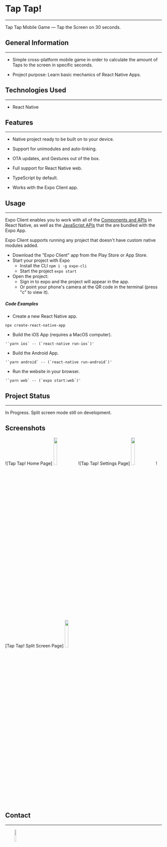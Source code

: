 <h1>Tap Tap!</h1>
<hr><p>Tap Tap Mobile Game — Tap the Screen on 30 seconds.</p><h2>General Information</h2>
<hr><ul>
<li>Simple cross-platform mobile game in order to calculate the amount of Taps to the screen in specific seconds.</li>
</ul><ul>
<li>Project purpose: Learn basic mechanics of React Native Apps.</li>
</ul><h2>Technologies Used</h2>
<hr><ul>
<li>React Native</li>
</ul><h2>Features</h2>
<hr><ul>
<li>Native project ready to be built on to your device.</li>
</ul><ul>
<li>Support for unimodules and auto-linking.</li>
</ul><ul>
<li>OTA updates, and Gestures out of the box.</li>
</ul><ul>
<li>Full support for React Native web.</li>
</ul><ul>
<li>TypeScript by default.</li>
</ul><ul>
<li>Works with the Expo Client app.</li>
</ul><h2>Usage</h2>
<hr><p>Expo Client enables you to work with all of the <a href="https://facebook.github.io/react-native/docs/getting-started.html">Components and APIs</a> in React Native, as well as the <a href="https://docs.expo.io/versions/latest/sdk/index.html">JavaScript APIs</a> that the are bundled with the Expo App.</p>
<p>Expo Client supports running any project that doesn't have custom native modules added.</p>
<ul>
<li>Download the "Expo Client" app from the Play Store or App Store.</li>
<li>Start your project with Expo
<ul>
<li>Install the CLI <code>npm i -g expo-cli</code></li>
<li>Start the project <code>expo start</code></li>
</ul>
</li>
<li>Open the project:
<ul>
<li>Sign in to expo and the project will appear in the app.</li>
<li>Or point your phone's camera at the QR code in the terminal (press "c" to view it).</li>
</ul>
</li>
</ul><h5>Code Examples</h5><ul>
<li>Create a new React Native app.</li>
</ul><p><code>npx create-react-native-app</code></p><ul>
<li>Build the iOS App (requires a MacOS computer).</li>
</ul><p><code>'`yarn ios` -- (`react-native run-ios`)'</code></p><ul>
<li>Build the Android App.</li>
</ul><p><code>'`yarn android` -- (`react-native run-android`)'</code></p><ul>
<li>Run the website in your browser.</li>
</ul><p><code>'`yarn web` -- (`expo start:web`)'</code></p><h2>Project Status</h2>
<hr><p>In Progress. Split screen mode still on development.</p>
<h2>Screenshots</h2>
![Tap Tap! Home Page]
<img target="_blank" src="https://user-images.githubusercontent.com/67510588/193438331-e0a65bc4-4317-4648-9f71-e0aa1a3c1fc7.png" style="height: 15%;">
![Tap Tap! Settings Page]
<img target="_blank" src="https://user-images.githubusercontent.com/67510588/193438332-c936e86b-e638-47f4-bd76-1624202fae88.png" style="height: 15%;">
![Tap Tap! Split Screen Page]
<img target="_blank" src="https://user-images.githubusercontent.com/67510588/193438333-68a292bd-d10e-43fd-80a6-1c190f2031f2.png" style="height: 15%;">
<h2>Contact</h2>
<hr><p><span style="margin-right: 30px;"></span><a href="https://github.com/Divanny"><img target="_blank" src="https://cdn.jsdelivr.net/gh/devicons/devicon/icons/github/github-original.svg" style="width: 10%;"></a></p>
